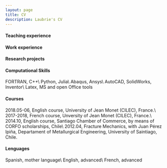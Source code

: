 ```yaml
---
layout: page
title: CV
description: Laubrie's CV
---
```


#### Teaching experience

#### Work experience

#### Research projects

#### Computational Skills
FORTRAN, C++\\
Python, Julia\\
Abaqus, Ansys\\
AutoCAD, SolidWorks, Inventor\\
Latex, MS and open Office tools

#### Courses
2018.05-06, English course, University of Jean Monet (CILEC), France.\\
2017-2018, French course, Unversity of Jean Monet (CILEC), France.\\
2014.10, English course, Santiago Chamber of Commerce, by means of CORFO scholarships, Chile\\
2012.04, Fracture Mechanics, with Juan Pérez Ipiña, Departament of Metallurgical Engineering, University of Saintiago, Chile.

#### Lenguages
Spanish, mother language\\
English, advanced\\
French, advanced

<!-- Note: this is how to write a comment in HTML. Everything in here won't show up on your webpage.-->

<!--
To increase the size of the title, use fewer # in front of the paper title.
To decrease the size of the title, use more #. 
To remove the italics, remove the * before and after the description
To remove the underline from the title, remove the <u> tags (<u> and </u>)
-->
